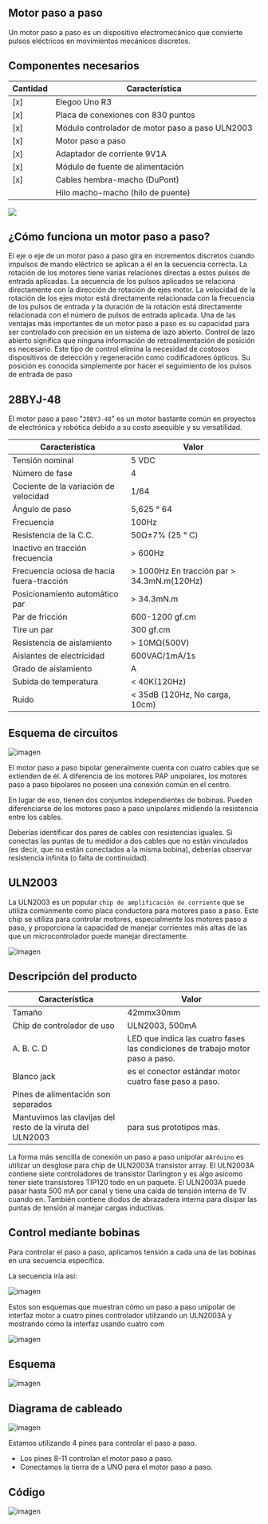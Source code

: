 ## Motor paso a paso

Un motor paso a paso es un dispositivo electromecánico que convierte pulsos eléctricos en movimientos mecánicos discretos.

## Componentes necesarios

| Cantidad | Característica                                  |
| -------- | ----------------------------------------------- |
| [x]      | Elegoo Uno R3                                   |
| [x]      | Placa de conexiones con 830 puntos              |
| [x]      | Módulo controlador de motor paso a paso ULN2003 |
| [x]      | Motor paso a paso                               |
| [x]      | Adaptador de corriente 9V1A                     |
| [x]      | Módulo de fuente de alimentación                |
| [x]      | Cables hembra-macho (DuPont)                    |
|          | Hilo macho-macho (hilo de puente)               |

![](img/2023-12-02-13-47-03.png)

## ¿Cómo funciona un motor paso a paso?

El eje o eje de un motor paso a paso gira en incrementos discretos cuando impulsos de mando eléctrico se aplican a él en la secuencia correcta. La rotación de los motores tiene varias relaciones directas a estos pulsos de entrada aplicadas. La secuencia de los pulsos aplicados se relaciona directamente con la dirección de rotación de ejes motor. La velocidad de la rotación de los ejes motor está directamente relacionada con la frecuencia de los pulsos de entrada y la duración de la rotación está directamente relacionada con el número de pulsos de entrada aplicada. Una de las ventajas más importantes de un motor paso a paso es su capacidad para ser controlado con precisión en un sistema de lazo abierto. Control de lazo abierto significa que ninguna información de retroalimentación de posición es necesario. Este tipo de control elimina la necesidad de costosos dispositivos de detección y regeneración como codificadores ópticos. Su posición es conocida simplemente por hacer el seguimiento de los pulsos de entrada de paso

## 28BYJ-48

 El motor paso a paso "``28BYJ-48``" es un motor bastante común en proyectos de electrónica y robótica debido a su costo asequible y su versatilidad.

| Característica                            | Valor                                      |
| ----------------------------------------- | ------------------------------------------ |
| Tensión nominal                           | 5 VDC                                      |
| Número de fase                            | 4                                          |
| Cociente de la variación de velocidad     | 1/64                                       |
| Ángulo de paso                            | 5,625 ° 64                                 |
| Frecuencia                                | 100Hz                                      |
| Resistencia de la C.C.                    | 50Ω±7% (25 ° C)                            |
| Inactivo en tracción frecuencia           | > 600Hz                                    |
| Frecuencia ociosa de hacia fuera-tracción | > 1000Hz En tracción par > 34.3mN.m(120Hz) |
| Posicionamiento automático par            | > 34.3mN.m                                 |
| Par de fricción                           | 600-1200 gf.cm                             |
| Tire un par                               | 300 gf.cm                                  |
| Resistencia de aislamiento                | > 10MΩ(500V)                               |
| Aislantes de electricidad                 | 600VAC/1mA/1s                              |
| Grado de aislamiento                      | A                                          |
| Subida de temperatura                     | < 40K(120Hz)                               |
| Ruido                                     | < 35dB (120Hz, No carga, 10cm)             |

## Esquema de circuitos

![imagen](media/image156.jpeg)

El motor paso a paso bipolar generalmente cuenta con cuatro cables que se extienden de él. A diferencia de los motores PAP unipolares, los motores paso a paso bipolares no poseen una conexión común en el centro.

En lugar de eso, tienen dos conjuntos independientes de bobinas. Pueden diferenciarse de los motores paso a paso unipolares midiendo la resistencia entre los cables.

Deberías identificar dos pares de cables con resistencias iguales. Si conectas las puntas de tu medidor a dos cables que no están vinculados (es decir, que no están conectados a la misma bobina), deberías observar resistencia infinita (o falta de continuidad).

## ULN2003

La ULN2003 es un popular ``chip de amplificación de corriente`` que se utiliza comúnmente como placa conductora para motores paso a paso. Este chip se utiliza para controlar motores, especialmente los motores paso a paso, y proporciona la capacidad de manejar corrientes más altas de las que un microcontrolador puede manejar directamente.

![imagen](media/image157.jpeg)

## Descripción del producto

| Característica                                             | Valor                                                                          |
| ---------------------------------------------------------- | ------------------------------------------------------------------------------ |
| Tamaño                                                     | 42mmx30mm                                                                      |
| Chip de controlador de uso                                 | ULN2003, 500mA                                                                 |
| A. B. C. D                                                 | LED que indica las cuatro fases las condiciones  de trabajo motor paso a paso. |
| Blanco jack                                                | es el conector estándar motor cuatro fase      paso a paso.                    |
| Pines de alimentación son separados                        |                                                                                |
| Mantuvimos las clavijas del resto de la viruta del ULN2003 | para sus prototipos más.                                                       |

La forma más sencilla de conexión un paso a paso unipolar a``Arduino`` es utilizar un desglose para chip de ULN2003A transistor array. El ULN2003A contiene siete controladores de transistor Darlington y es algo asícomo tener siete transistores TIP120 todo en un paquete. El ULN2003A puede pasar hasta 500 mA por canal y tiene una caída de tensión interna de 1V cuando en. También contiene diodos de abrazadera interna para disipar las puntas de tensión al manejar cargas inductivas.

## Control mediante bobinas

Para controlar el paso a paso, aplicamos tensión a cada una de las bobinas en una secuencia específica.

La secuencia iría así:

![imagen](media/image158.jpeg)

Estos son esquemas que muestran cómo un paso a paso unipolar de interfaz motor a cuatro pines controlador utilizando un ULN2003A y mostrando cómo la interfaz usando cuatro com

![imagen](media/image159.jpeg)

## Esquema

![imagen](media/image160.jpeg)

## Diagrama de cableado

![imagen](media/image161.jpeg)

Estamos utilizando 4 pines para controlar el paso a paso.

- Los pines 8-11 controlan el motor paso a paso.
- Conectamos la tierra de a UNO para el motor paso a paso.

## Código

![imagen](media/image162.jpeg)